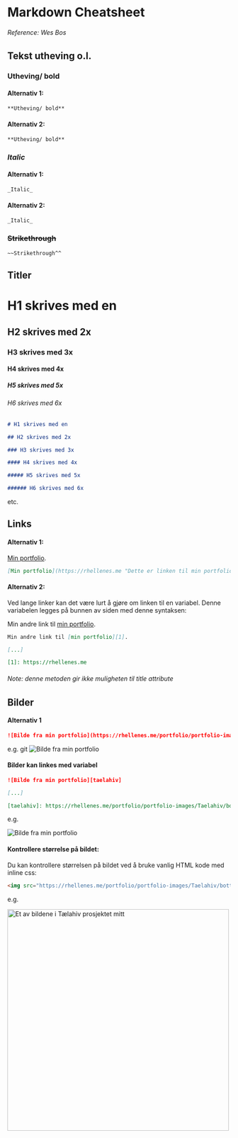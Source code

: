 # Markdown Cheatsheet

###### Reference: Wes Bos

## Tekst utheving o.l.

### **Utheving/ bold**

#### Alternativ 1:

```markdown
**Utheving/ bold**
```

#### Alternativ 2:

```markdown
**Utheving/ bold**
```

### _Italic_

#### Alternativ 1:

```markdown
_Italic_
```

#### Alternativ 2:

```markdown
_Italic_
```

### ~~Strikethrough~~

```markdown
~~Strikethrough^^
```

## Titler

# H1 skrives med en

## H2 skrives med 2x

### H3 skrives med 3x

#### H4 skrives med 4x

##### H5 skrives med 5x

###### H6 skrives med 6x

```markdown
# H1 skrives med en

## H2 skrives med 2x

### H3 skrives med 3x

#### H4 skrives med 4x

##### H5 skrives med 5x

###### H6 skrives med 6x
```

etc.

## Links

#### Alternativ 1:

[Min portfolio](https://rhellenes.me "Dette er linken til min portfolio").

```markdown
[Min portfolio](https://rhellenes.me "Dette er linken til min portfolio")
```

#### Alternativ 2:

Ved lange linker kan det være lurt å gjøre om linken til en variabel.
Denne variabelen legges på bunnen av siden med denne syntaksen:

Min andre link til [min portfolio][1].

```markdown
Min andre link til [min portfolio][1].

[...]

[1]: https://rhellenes.me
```

[1]: https://rhellenes.me

###### Note: denne metoden gir ikke muligheten til title attribute

## Bilder

#### Alternativ 1

```markdown
![Bilde fra min portfolio](https://rhellenes.me/portfolio/portfolio-images/Taelahiv/bottle-front.jpeg "Et av bildene i Tælahiv prosjektet mitt")
```

e.g.
git
![Bilde fra min portfolio](https://rhellenes.me/portfolio/portfolio-images/Taelahiv/bottle-front.jpeg "Et av bildene i Tælahiv prosjektet mitt")

#### Bilder kan linkes med variabel

```markdown
![Bilde fra min portfolio][taelahiv]

[...]

[taelahiv]: https://rhellenes.me/portfolio/portfolio-images/Taelahiv/bottle-front.jpeg
```

e.g.

![Bilde fra min portfolio][taelahiv]

[taelahiv]: https://rhellenes.me/portfolio/portfolio-images/Taelahiv/bottle-front.jpeg

#### Kontrollere størrelse på bildet:

Du kan kontrollere størrelsen på bildet ved å bruke vanlig HTML kode med inline css:

```html
<img src="https://rhellenes.me/portfolio/portfolio-images/Taelahiv/bottle-front.jpeg" width="500px" height="500px" alt="Et av bildene i Tælahiv prosjektet mitt">
```

e.g.

<img src="https://rhellenes.me/portfolio/portfolio-images/Taelahiv/bottle-front.jpeg" width="500px" height="500px" alt="Et av bildene i Tælahiv prosjektet mitt">
